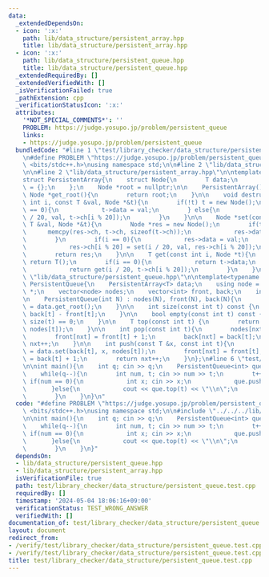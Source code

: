 ```yaml
---
data:
  _extendedDependsOn:
  - icon: ':x:'
    path: lib/data_structure/persistent_array.hpp
    title: lib/data_structure/persistent_array.hpp
  - icon: ':x:'
    path: lib/data_structure/persistent_queue.hpp
    title: lib/data_structure/persistent_queue.hpp
  _extendedRequiredBy: []
  _extendedVerifiedWith: []
  _isVerificationFailed: true
  _pathExtension: cpp
  _verificationStatusIcon: ':x:'
  attributes:
    '*NOT_SPECIAL_COMMENTS*': ''
    PROBLEM: https://judge.yosupo.jp/problem/persistent_queue
    links:
    - https://judge.yosupo.jp/problem/persistent_queue
  bundledCode: "#line 1 \"test/library_checker/data_structure/persistent_queue.test.cpp\"\
    \n#define PROBLEM \"https://judge.yosupo.jp/problem/persistent_queue\"\n#include\
    \ <bits/stdc++.h>\nusing namespace std;\n\n#line 2 \"lib/data_structure/persistent_queue.hpp\"\
    \n\n#line 2 \"lib/data_structure/persistent_array.hpp\"\n\ntemplate<typename T>\n\
    struct PersistentArray{\n    struct Node{\n        T data;\n        Node *ch[20]\
    \ = {};\n    };\n    Node *root = nullptr;\n\n    PersistentArray() {}\n\n   \
    \ Node *get_root(){\n        return root;\n    }\n\n    void destructive_set(const\
    \ int i, const T &val, Node *&t){\n        if(!t) t = new Node();\n        if(i\
    \ == 0){\n            t->data = val;\n        } else{\n            destructive_set(i\
    \ / 20, val, t->ch[i % 20]);\n        }\n    }\n\n    Node *set(const int i, const\
    \ T &val, Node *&t){\n        Node *res = new Node();\n        if(t){\n      \
    \      memcpy(res->ch, t->ch, sizeof(t->ch));\n            res->data = t->data;\n\
    \        }\n        if(i == 0){\n            res->data = val;\n        } else{\n\
    \            res->ch[i % 20] = set(i / 20, val, res->ch[i % 20]);\n        }\n\
    \        return res;\n    }\n\n    T get(const int i, Node *t){\n        if(!t)\
    \ return T();\n        if(i == 0){\n            return t->data;\n        } else{\n\
    \            return get(i / 20, t->ch[i % 20]);\n        }\n    }\n};\n#line 4\
    \ \"lib/data_structure/persistent_queue.hpp\"\n\ntemplate<typename T>\nstruct\
    \ PersistentQueue{\n    PersistentArray<T> data;\n    using node = typename PersistentArray<T>::Node\
    \ *;\n    vector<node> nodes;\n    vector<int> front, back;\n    int nxt = 1;\n\
    \n    PersistentQueue(int N) : nodes(N), front(N), back(N){\n        nodes[0]\
    \ = data.get_root();\n    }\n\n    int size(const int t) const {\n        return\
    \ back[t] - front[t];\n    }\n\n    bool empty(const int t) const {\n        return\
    \ size(t) == 0;\n    }\n\n    T top(const int t) {\n        return data.get(front[t],\
    \ nodes[t]);\n    }\n\n    int pop(const int t){\n        nodes[nxt] = nodes[t];\n\
    \        front[nxt] = front[t] + 1;\n        back[nxt] = back[t];\n        return\
    \ nxt++;\n    }\n\n    int push(const T &x, const int t){\n        nodes[nxt]\
    \ = data.set(back[t], x, nodes[t]);\n        front[nxt] = front[t];\n        back[nxt]\
    \ = back[t] + 1;\n        return nxt++;\n    }\n};\n#line 6 \"test/library_checker/data_structure/persistent_queue.test.cpp\"\
    \n\nint main(){\n    int q; cin >> q;\n    PersistentQueue<int> que(q + 1);\n\
    \    while(q--){\n        int num, t; cin >> num >> t;\n        t++;\n       \
    \ if(num == 0){\n            int x; cin >> x;\n            que.push(x, t);\n \
    \       }else{\n            cout << que.top(t) << \"\\n\";\n            que.pop(t);\n\
    \        }\n    }\n}\n"
  code: "#define PROBLEM \"https://judge.yosupo.jp/problem/persistent_queue\"\n#include\
    \ <bits/stdc++.h>\nusing namespace std;\n\n#include \"../../../lib/data_structure/persistent_queue.hpp\"\
    \n\nint main(){\n    int q; cin >> q;\n    PersistentQueue<int> que(q + 1);\n\
    \    while(q--){\n        int num, t; cin >> num >> t;\n        t++;\n       \
    \ if(num == 0){\n            int x; cin >> x;\n            que.push(x, t);\n \
    \       }else{\n            cout << que.top(t) << \"\\n\";\n            que.pop(t);\n\
    \        }\n    }\n}"
  dependsOn:
  - lib/data_structure/persistent_queue.hpp
  - lib/data_structure/persistent_array.hpp
  isVerificationFile: true
  path: test/library_checker/data_structure/persistent_queue.test.cpp
  requiredBy: []
  timestamp: '2024-05-04 18:06:16+09:00'
  verificationStatus: TEST_WRONG_ANSWER
  verifiedWith: []
documentation_of: test/library_checker/data_structure/persistent_queue.test.cpp
layout: document
redirect_from:
- /verify/test/library_checker/data_structure/persistent_queue.test.cpp
- /verify/test/library_checker/data_structure/persistent_queue.test.cpp.html
title: test/library_checker/data_structure/persistent_queue.test.cpp
---
```

